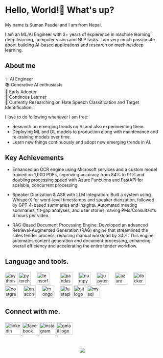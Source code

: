 <h1 align="left">Hello, World!👋 What's up?</h1>

###

<p align="left">My name is Suman Paudel and I am from Nepal.</p>
<p align="left">I am an ML/AI Engineer with 3+ years of expierence in machine learning, deep learning, computer vision and NLP tasks. I am very much passionate about building AI-based applications and research on machine/deep learning. </p>

###

<h2 align="left">About me</h2>

###

<p align="left">✨ AI Engineer<br>📚 Generative AI enthusiasts<br>🎯 Early Adopter<br>🎲 Continous Learner <br> 🚀 Currently Researching on Hate Speech Classification and Target Identification. </p>

I love to do following whenever I am free: 
- Research on emerging trends on AI and also experimenting them.
- Deploying ML and DL models to production along with maintenance and re-training models over time.
- Learn new things continuously and adopt new emerging trends in AI.

###

### 
<h2 align="left">Key Achievements</h2>

- Enhanced an OCR engine using Microsoft services and a custom model trained on 1,000 PDFs, improving accuracy from 84% to 91% and doubling processing speed with Azure Functions and FastAPI for scalable, concurrent processing.

- Speaker Diarization & ASR with LLM Integration: Built a system using WhisperX for word-level timestamps and speaker diarization, followed by GPT-4-based summaries and insights. Automated meeting summaries, fit-gap analyses, and user stories, saving PMs/Consultants 4 hours per video.

- RAG-Based Document Processing Engine: Developed an advanced Retrieval-Augmented Generation (RAG) engine that streamlined the sales tender process, reducing manual workload by 30%. This engine automates content generation and document processing, enhancing overall efficiency and accelerating the entire tender workflow.


<h2 align="left">Language and tools.</h2>

###

<div align="left">
  <img src="https://cdn.jsdelivr.net/gh/devicons/devicon/icons/python/python-original.svg" height="40" alt="python logo"  />
  <img src="https://cdn.jsdelivr.net/gh/devicons/devicon/icons/pytorch/pytorch-original.svg" height="40" alt="pytorch logo"  />
  <img width="12" />
  <img src="https://cdn.jsdelivr.net/gh/devicons/devicon/icons/tensorflow/tensorflow-original.svg" height="40" alt="tensorflow logo"  />
  <img width="12" />
  <img width="12" />
  <img src="https://cdn.jsdelivr.net/gh/devicons/devicon/icons/pandas/pandas-original.svg" height="40" alt="pandas logo"  />
  <img width="12" />
  <img src="https://cdn.jsdelivr.net/gh/devicons/devicon/icons/numpy/numpy-original.svg" height="40" alt="numpy logo"  />
  <img width="12" />
  <img src="https://cdn.jsdelivr.net/gh/devicons/devicon/icons/jupyter/jupyter-original.svg" height="40" alt="jupyter logo"  />
  <img width="12" />
  <img src="https://cdn.jsdelivr.net/gh/devicons/devicon/icons/azure/azure-original.svg" height="40" alt="azure logo"  />
  <img width="12" />
  <img src="https://cdn.jsdelivr.net/gh/devicons/devicon/icons/docker/docker-original.svg" height="40" alt="docker logo"  />
  <img width="12" />
  <img src="https://cdn.jsdelivr.net/gh/devicons/devicon/icons/postgresql/postgresql-original.svg" height="40" alt="postgresql logo"  />
  <img width="12" />
  <img src="https://cdn.jsdelivr.net/gh/devicons/devicon/icons/anaconda/anaconda-original.svg" height="40" alt="anaconda logo"  />
  <img width="12" />
  <img src="https://cdn.jsdelivr.net/gh/devicons/devicon/icons/mongodb/mongodb-original.svg" height="40" alt="mongodb logo"  />
  <img width="12" />
  <img src="https://cdn.jsdelivr.net/gh/devicons/devicon/icons/fastapi/fastapi-original.svg" height="40" alt="fastapi logo"  />
  <img src="https://cdn.jsdelivr.net/gh/devicons/devicon/icons/git/git-original.svg" height="40" alt="git logo"  />
  <img src="https://cdn.jsdelivr.net/gh/devicons/devicon/icons/mysql/mysql-original.svg" height="40" alt="mysql logo"  />
</div>

<h2 align="left">Connect with me.</h2>

###

<div align="left">
  <a href="https://www.linkedin.com/in/suman-paudel" target="_blank">
    <img src="https://raw.githubusercontent.com/maurodesouza/profile-readme-generator/master/src/assets/icons/social/linkedin/default.svg" width="52" height="40" alt="linkedin logo"  />
  </a>
  <a href="https://www.facebook.com/suman.paudel.1997" target="_blank">
    <img src="https://raw.githubusercontent.com/maurodesouza/profile-readme-generator/master/src/assets/icons/social/facebook/default.svg" width="52" height="40" alt="facebook logo"  />
  </a>
  <a href="https://www.instagram.com/iamsumanpaudel__/" target="_blank">
    <img src="https://raw.githubusercontent.com/maurodesouza/profile-readme-generator/master/src/assets/icons/social/instagram/default.svg" width="52" height="40" alt="instagram logo"  />
  </a>
  <a href="mailto:dastonsuman1997@gmail.com" target="_blank">
  <img src="https://raw.githubusercontent.com/maurodesouza/profile-readme-generator/master/src/assets/icons/social/gmail/default.svg" width="52" height="40" alt="gmail logo" />
  </a>
</div>

###

<br/>  

<div align="center">
<img src="https://komarev.com/ghpvc/?username=sumanpaudel1997&&style=flat-square" align="center" />
</div>  
  

<br/>  
